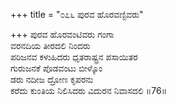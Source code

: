 +++
title = "೦೭೬ ಪುರವ ಹೊರವಣ್ಟಿವರು"

+++
ಪುರವ ಹೊರವಂಟಿವರು ಗಂಗಾ  
ವರನದಿಯ ತೀರದಲಿ ನಿಂದರು   
ಪರಿಜನವ ಕಳುಹಿದರು ಧೃತರಾಷ್ಟ್ರನ ಪಸಾಯಿತರ   
ಗುರುಜನಕೆ ಪೊಡವಂಟು ಬೀಳ್ಕೊಂ  
ಡರು ನದೀಜ ದ್ರೋಣ ಕೃಪರನು  
ಕರೆದು ಕುಂತಿಯ ನಿಲಿಸಿದರು ವಿದುರನ ನಿವಾಸದಲಿ    ॥76॥